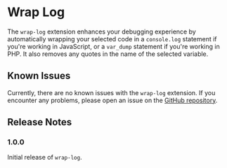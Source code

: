 # Wrap Log

The `wrap-log` extension enhances your debugging experience by automatically wrapping your selected code in a `console.log` statement if you're working in JavaScript, or a `var_dump` statement if you're working in PHP. It also removes any quotes in the name of the selected variable.

## Known Issues

Currently, there are no known issues with the `wrap-log` extension. If you encounter any problems, please open an issue on the [GitHub repository](https://github.com/ronnyalex/log-wrap/issues).

## Release Notes

### 1.0.0

Initial release of `wrap-log`.
